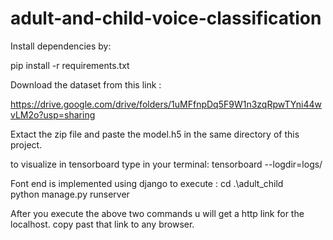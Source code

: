 # adult-and-child-voice-classification
Install dependencies by:

pip install -r requirements.txt

Download the dataset from this link :

https://drive.google.com/drive/folders/1uMFfnpDq5F9W1n3zqRpwTYni44wvLM2o?usp=sharing

Extact the zip file and paste the model.h5 in the same directory of this project.

to visualize in tensorboard type in your terminal:
tensorboard --logdir=logs/

Font end is implemented using django
to execute :
cd .\adult_child\
python manage.py runserver

After you execute the above two commands u will get a http link for the localhost.
copy past that link to any browser.
